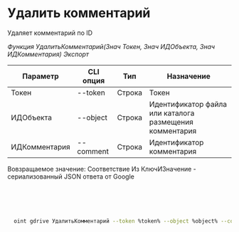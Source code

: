 ﻿---
sidebar_position: 4
---

# Удалить комментарий
 Удаляет комментарий по ID


*Функция УдалитьКомментарий(Знач Токен, Знач ИДОбъекта, Знач ИДКомментария) Экспорт*

  | Параметр | CLI опция | Тип | Назначение |
  |-|-|-|-|
  | Токен | --token | Строка | Токен |
  | ИДОбъекта | --object | Строка | Идентификатор файла или каталога размещения комментария |
  | ИДКомментария | --comment | Строка | Идентификатор комментария |

  
  Вовзращаемое значение:   Соответствие Из КлючИЗначение - сериализованный JSON ответа от Google

```bsl title="Пример кода"
	

	
```

```sh title="Пример команд CLI"
    
  oint gdrive УдалитьКомментарий --token %token% --object %object% --comment %comment%

```


```json title="Результат"



```
